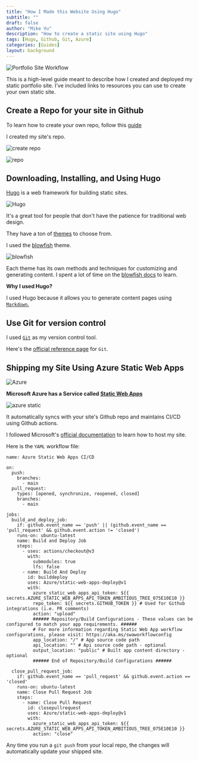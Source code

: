 ```yaml
---
title: "How I Made this Website Using Hugo"
subtitle: ""
draft: false
author: "Mike Vu"
description: "How to create a static site using Hugo"
tags: [Hugo, Github, Git, Azure]
categories: [Guides]
layout: background
---
```


![Portfolio Site Workflow](portfolio-site-diagram.jpeg)

This is a high-level guide meant to describe how I created and deployed my static portfolio site. I've included links to resources you can use to create your own static site. 


## Create a Repo for your site in Github

To learn how to create your own repo, follow this <a href = "https://docs.github.com/en/repositories/creating-and-managing-repositories/quickstart-for-repositories">guide</a>

I created my site's repo.

![create repo](create-repo.png)

![repo](github-repo.png)



## Downloading, Installing, and Using Hugo

<a href = "https://gohugo.io/"> Hugo</a> is a web framework for building static sites. 

![Hugo](hugo.png)

It's a great tool for people that don't have the patience for traditional web design. 

They have a ton of <a href = "https://themes.gohugo.io/">themes</a> to choose from. 

I used the <a href = "https://blowfish.page/docs/getting-started/">blowfish</a> theme. 

![blowfish](blowfish_logo.png)

Each theme has its own methods and techniques for customizing and generating content. I spent a lot of time on the <a href = "https://blowfish.page/docs/">blowfish docs</a> to learn. 

**Why I used Hugo?**

I used Hugo because it allows you to generate content pages using <a href="https://www.markdownguide.org/getting-started/">`Markdown`.</a>

## Use Git for version control

I used <a href="https://www.atlassian.com/git/tutorials/what-is-git">`Git`</a> as my version control tool.


Here's the <a href = "https://www.git-scm.com/docs">official reference page</a> for `Git`. 


## Shipping my Site Using Azure Static Web Apps

![Azure](azure_logo.jpeg)

**Microsoft Azure has a Service called <a href="https://azure.microsoft.com/en-us/products/app-service/static">Static Web Apps</a>**

![azure static](azure_web_app.jpeg)

It automatically syncs with your site's Github repo and maintains CI/CD using Github actions.

I followed Microsoft's <a href = "https://learn.microsoft.com/en-us/azure/static-web-apps/get-started-portal?tabs=vanilla-javascript&pivots=github">official documentation</a> to learn how to host my site. 

Here is the `YAML` workflow file:

```
name: Azure Static Web Apps CI/CD

on:
  push:
    branches:
      - main
  pull_request:
    types: [opened, synchronize, reopened, closed]
    branches:
      - main

jobs:
  build_and_deploy_job:
    if: github.event_name == 'push' || (github.event_name == 'pull_request' && github.event.action != 'closed')
    runs-on: ubuntu-latest
    name: Build and Deploy Job
    steps:
      - uses: actions/checkout@v3
        with:
          submodules: true
          lfs: false
      - name: Build And Deploy
        id: builddeploy
        uses: Azure/static-web-apps-deploy@v1
        with:
          azure_static_web_apps_api_token: ${{ secrets.AZURE_STATIC_WEB_APPS_API_TOKEN_AMBITIOUS_TREE_075E10E10 }}
          repo_token: ${{ secrets.GITHUB_TOKEN }} # Used for Github integrations (i.e. PR comments)
          action: "upload"
          ###### Repository/Build Configurations - These values can be configured to match your app requirements. ######
          # For more information regarding Static Web App workflow configurations, please visit: https://aka.ms/swaworkflowconfig
          app_location: "/" # App source code path
          api_location: "" # Api source code path - optional
          output_location: "public" # Built app content directory - optional
          ###### End of Repository/Build Configurations ######

  close_pull_request_job:
    if: github.event_name == 'pull_request' && github.event.action == 'closed'
    runs-on: ubuntu-latest
    name: Close Pull Request Job
    steps:
      - name: Close Pull Request
        id: closepullrequest
        uses: Azure/static-web-apps-deploy@v1
        with:
          azure_static_web_apps_api_token: ${{ secrets.AZURE_STATIC_WEB_APPS_API_TOKEN_AMBITIOUS_TREE_075E10E10 }}
          action: "close"
```

Any time you run a `git push` from your local repo, the changes will automatically update your shipped site.

